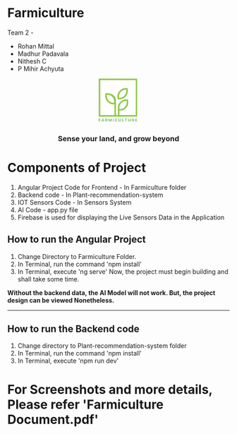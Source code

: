 # Farmiculture

Team 2 - 
- Rohan Mittal
- Madhur Padavala
- Nithesh C
-  P Mihir Achyuta

<p align="center">
  <img max-width="100" height="100" src="https://github.com/rohanmittal01/Farmiculture/blob/master/readme_images/logo.png?raw=true">
  <h3 style="text-align: center">Sense your land, and grow beyond</h3>
</p>

# Components of Project
1. Angular Project Code for Frontend - In Farmiculture folder
2. Backend code - In Plant-recommendation-system
3. IOT Sensors Code - In Sensors System
4. AI Code - app.py file
5. Firebase is used for displaying the Live Sensors Data in the Application

## How to run the Angular Project
1. Change Directory to Farmiculture Folder.
2. In Terminal, run the command 'npm install'
3. In Terminal, execute 'ng serve'
Now, the project must begin building and shall take some time.

**Without the backend data, the AI Model will not work. But, the project design can be viewed Nonetheless.**
****

## How to run the Backend code
1. Change directory to Plant-recommendation-system folder
2. In Terminal, run the command 'npm install'
3. In Terminal, execute 'npm run dev'

# For Screenshots and more details, Please refer 'Farmiculture Document.pdf'
